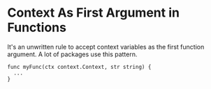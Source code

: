 # Context As First Argument in Functions

It's an unwritten rule to accept context variables as the first function argument. A lot of packages use this pattern.

```golang
func myFunc(ctx context.Context, str string) {
  ...
}
```
